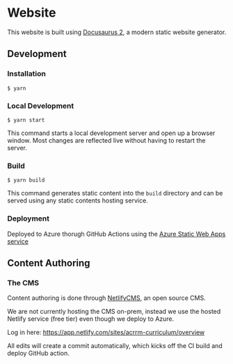# Website

This website is built using [Docusaurus 2](https://v2.docusaurus.io/), a modern static website generator.

## Development

### Installation

```
$ yarn
```

### Local Development

```
$ yarn start
```

This command starts a local development server and open up a browser window. Most changes are reflected live without having to restart the server.

### Build

```
$ yarn build
```

This command generates static content into the `build` directory and can be served using any static contents hosting service.

### Deployment

Deployed to Azure thorugh GitHub Actions using the [Azure Static Web Apps service](https://azure.microsoft.com/en-au/services/app-service/static/)

## Content Authoring

### The CMS

Content authoring is done through [NetlifyCMS](https://www.netlifycms.org/), an open source CMS.

We are not currently hosting the CMS on-prem, instead we use the hosted Netlify service (free tier) even though we deploy to Azure.

Log in here: https://app.netlify.com/sites/acrrm-curriculum/overview

All edits will create a commit automatically, which kicks off the CI build and deploy GitHub action.